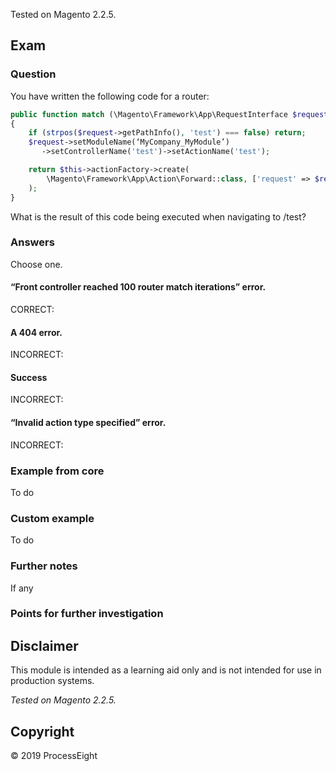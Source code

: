 Tested on Magento 2.2.5.

## Exam

### Question

You have written the following code for a router:
```php
public function match (\Magento\Framework\App\RequestInterface $request)
{
    if (strpos($request->getPathInfo(), 'test') === false) return;
    $request->setModuleName(‘MyCompany_MyModule’)
       ->setControllerName('test')->setActionName('test');

    return $this->actionFactory->create(
        \Magento\Framework\App\Action\Forward::class, ['request' => $request]
    );
}
```
What is the result of this code being executed when navigating to /test?

### Answers

Choose one.

#### “Front controller reached 100 router match iterations” error.

CORRECT: 

#### A 404 error.

INCORRECT: 

#### Success

INCORRECT:  

#### “Invalid action type specified” error.

INCORRECT:  

### Example from core
To do

### Custom example
To do

### Further notes
If any

### Points for further investigation

## Disclaimer
This module is intended as a learning aid only and is not intended for use in production systems.

_Tested on Magento 2.2.5._

## Copyright
&copy; 2019 ProcessEight
